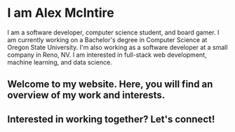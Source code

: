 # I am Alex McIntire
I am a software developer, computer science student, and board gamer. I am currently working on a Bachelor's degree in Computer Science at Oregon State University. I'm also working as a software developer at a small company in Reno, NV. I am interested in full-stack web development, machine learning, and data science.


## Welcome to my website. Here, you will find an overview of my work and interests.

## Interested in working together? Let's connect!

